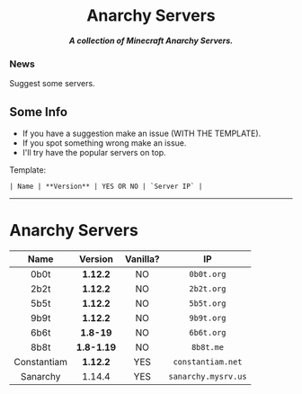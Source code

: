 <div align="center">

Anarchy Servers
===
***A collection of Minecraft Anarchy Servers.***

</div>

### News
Suggest some servers.

## Some Info
* If you have a suggestion make an issue (WITH THE TEMPLATE).
* If you spot something wrong make an issue.
* I'll try have the popular servers on top.

Template:

```| Name | **Version** | YES OR NO | `Server IP` |```

-------

# Anarchy Servers

| Name | Version | Vanilla? | IP |
| :--: | :-----: | :------: | :-: |
| 0b0t| **1.12.2** | NO | `0b0t.org` |
| 2b2t | **1.12.2** | NO | `2b2t.org` |
| 5b5t | **1.12.2** | NO | `5b5t.org` |
| 9b9t | **1.12.2** | NO | `9b9t.org` |
| 6b6t | **1.8-19** | NO | `6b6t.org` |
| 8b8t | **1.8-1.19** | NO | `8b8t.me` |
| Constantiam | **1.12.2** | YES | `constantiam.net` |
| Sanarchy | 1.14.4 | YES | `sanarchy.mysrv.us` |
